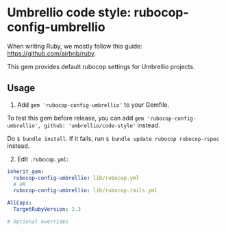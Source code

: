 # Umbrellio code style: rubocop-config-umbrellio
When writing Ruby, we mostly follow this guide: https://github.com/airbnb/ruby.

This gem provides default rubocop settings for Umbrellio projects.

## Usage

1. Add `gem 'rubocop-config-umbrellio'` to your Gemfile.

  To test this gem before release, you can add
  `gem 'rubocop-config-umbrellio', github: 'umbrellio/code-style'` instead.

  Do `$ bundle install`. If it fails, run `$ bundle update rubocop rubocop-rspec` instead.

2. Edit `.rubocop.yml`:

  ```yaml
  inherit_gem:
    rubocop-config-umbrellio: lib/rubocop.yml
    # OR
    rubocop-config-umbrellio: lib/rubocop.rails.yml

  AllCops:
    TargetRubyVersion: 2.3

  # Optional overrides
  ```
